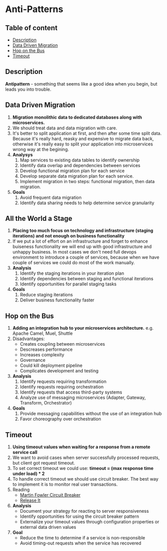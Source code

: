 # Anti-Patterns

## Table of content
- [Description](#description)
- [Data Driven Migration](#data-driven-migration)
- [Hop on the Bus](#hop-on-the-bus)
- [Timeout](#timeout)

## Description

**Antipattern** - something that seems like a good idea when you begin, but leads you into trouble.

## Data Driven Migration
1. **Migration monolithic data to dedicated databases along with microservices.**
1. We should treat data and data migration with care.
1. It's better to split application at first, and then after some time split data. Because it's really hard, reasky and expensive to migrate data back, otherwise it's really easy to split your application into microservices wrong way at the begining.
1. **Analysys**
    1. Map services to existing data tables to identify ownership
    1. Identify data overlap and dependencies between services
    1. Develop functional migration plan for each service
    1. Develop separate data migration plan for each service.
    1. Implement migration in two steps: functional migration, then data migration.
1. **Goals**
    1. Avoid frequent data migration
    1. Identify data sharing needs to help determine service granularity

## All the World a Stage
1. **Placing too much focus on technology and infrastructure (staging iterations) and not enough on business functionality**
1. If we put a lot of effort on an infrastructure and forget to enhance buiseness functionality we will end up with good infrastructure and unhappy business. In most cases we don't need full devops environment to introduce a couple of services, because when we have couple of services we could do most of the work manually.
1. **Analysis**
    1. Identify the staging iterations in your iteration plan
    1. Identify dependencies between staging and functional iterations
    1. Identify opportunities for parallel staging tasks
1. **Goals**
    1. Reduce staging iterations
    1. Deliver business functionality faster

## Hop on the Bus
1. **Adding an integration hub to your microservices architecture.** e.g. Apache Camel, Muel, Shuttle
1. Disadvantages:
    * Creates coupling between microservices
    * Descreases performance
    * Increases complexity
    * Governance
    * Could kill deployment pipeline
    * Complicates development and testing
1. **Analysis**
    1. Identify requests requiring transformation
    1. Identify requests requiring orchestration
    1. Identify requests that access third-party systems
    1. Analyze use of messaging microservices (Adapter, Gateway, Transform, Orchestrator)
1. **Goals**
    1. Provide messaging capabilities without the use of an integration hub
    1. Favor choreography over orchestration

## Timeout
1. **Using timeout values when waiting for a response from a remote service call**
1. We want to avoid cases when server successfully processed requests, but client got request timeout.
1. To set correct timeout we could use: **timeout = (max response time under load) * 2**
1. To handle correct timeout we should use circuit breaker. The best way to implement it is to monitor real user transactions.
1. Reading
    * [Martin Fowler Circuit Breaker](https://martinfowler.com/bliki/CircuitBreaker.html)
    * [Release It](https://www.amazon.com/Release-Production-Ready-Software-Pragmatic-Programmers/dp/0978739213)
1. **Analysis**
    * Document your strategy for reacting to server responsiveness
    * Identify opportunities for using the circuit breaker pattern
    * Externalize your timeout values through configuration properties or external data driven values
1. **Goal**
    * Reduce the time to determine if a service is non-responsible
    * Avoid timing-out requests when the service has recovered
